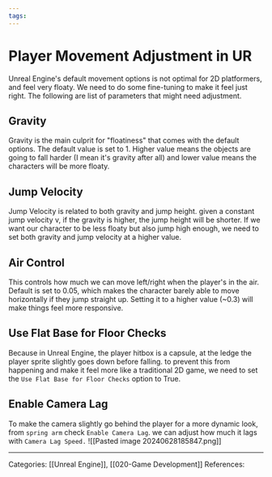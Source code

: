 ```yaml
---
tags:
---
```

# Player Movement Adjustment in UR
Unreal Engine's default movement options is not optimal for 2D platformers, and feel very floaty. We need to do some fine-tuning to make it feel just right. The following are list of parameters that might need adjustment.

## Gravity
Gravity is the main culprit for "floatiness" that comes with the default options. The default value is set to 1. Higher value means the objects are going to fall harder (I mean it's gravity after all) and lower value means the characters will be more floaty.

## Jump Velocity
Jump Velocity is related to both gravity and jump height. given a constant jump velocity v, if the gravity is higher, the jump height will be shorter. If we want our character to be less floaty but also jump high enough, we need to set both gravity and jump velocity at a higher value.

## Air Control
This controls how much we can move left/right when the player's in the air. Default is set to 0.05, which makes the character barely able to move horizontally if they jump straight up. Setting it to a higher value (~0.3) will make things feel more responsive.

## Use Flat Base for Floor Checks
Because in Unreal Engine, the player hitbox is a capsule, at the ledge the player sprite slightly goes down before falling. to prevent this from happening and make it feel more like a traditional 2D game, we need to set the `Use Flat Base for Floor Checks` option to True.

## Enable Camera Lag
To make the camera slightly go behind the player for a more dynamic look, from `spring arm` check `Enable Camera Lag`. we can adjust how much it lags with `Camera Lag Speed.`
![[Pasted image 20240628185847.png]]


---
Categories: [[Unreal Engine]], [[020-Game Development]]
References:
